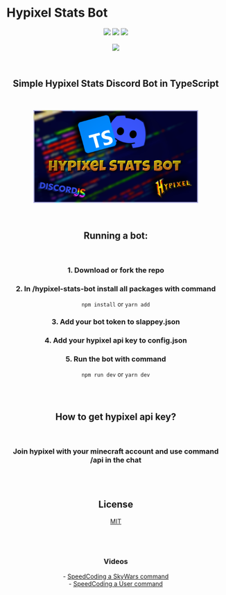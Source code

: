 # Hypixel Stats Bot

<p align="center">
  <img src="https://img.shields.io/github/stars/Zielin0/hypixel-stats-bot?style=for-the-badge">
    <img src="https://img.shields.io/github/forks/Zielin0/hypixel-stats-bot?style=for-the-badge">
    <img src="https://img.shields.io/github/license/Zielin0/hypixel-stats-bot?style=for-the-badge">
    <br />
    <br />
    <a href="https://discord.gg/ckYHKMy">
      <img src="https://discord.com/api/guilds/694865553835163648/embed.png?style=banner2" width="260">
    </a>
</p>

<br />
<div align="center">
  <h2>
    <strong>Simple Hypixel Stats Discord Bot in TypeScript</strong>
  </h2>
</div>

<br />

<p align="center">
  <img src="./img/image.png" width="380" alt="HStats_image" />
</p>

<br />

<div align="center">
  <h2>Running a bot:</h3>
  <br />
  <h3>1. Download or fork the repo</h3>
  <h3>2. In /hypixel-stats-bot install all packages with command</h3>

`npm install` or `yarn add`

  <h3>3. Add your bot token to slappey.json</h3>
  <h3>4. Add your hypixel api key to config.json</h3>
  <h3>5. Run the bot with command</h3>

`npm run dev` or `yarn dev`

  <br />
  <br />

  <h2>How to get hypixel api key?</h2>
  <br />
  <h3>Join hypixel with your minecraft account and use command /api in the chat</h3>

  <br />
  <br />

  <h2>License</h2>
  <a href="./LICENSE">MIT</a>

  <br />
  <br />
  <br />
  <br />

  <h3>Videos</h3>
  - <a href="https://www.youtube.com/watch?v=Q1RYidqNIac">SpeedCoding a SkyWars command</a>
  <br />
  - <a href="https://www.youtube.com/watch?v=WyDWSqa6FyU">SpeedCoding a User command</a>
</div>
